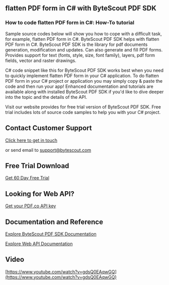 ## flatten PDF form in C# with ByteScout PDF SDK

### How to code flatten PDF form in C#: How-To tutorial

Sample source codes below will show you how to cope with a difficult task, for example, flatten PDF form in C#. ByteScout PDF SDK helps with flatten PDF form in C#. ByteScout PDF SDK is the library for pdf documents generation, modification and updates. Can also generate and fill PDF forms. Provides support for text (fonts, style, size, font family), layers, pdf form fields, vector and raster drawings.

C# code snippet like this for ByteScout PDF SDK works best when you need to quickly implement flatten PDF form in your C# application. To do flatten PDF form in your C# project or application you may simply copy & paste the code and then run your app! Enhanced documentation and tutorials are available along with installed ByteScout PDF SDK if you'd like to dive deeper into the topic and the details of the API.

Visit our website provides for free trial version of ByteScout PDF SDK. Free trial includes lots of source code samples to help you with your C# project.

## Contact Customer Support

[Click here to get in touch](https://bytescout.zendesk.com/hc/en-us/requests/new?subject=ByteScout%20PDF%20SDK%20Question)

or send email to [support@bytescout.com](mailto:support@bytescout.com?subject=ByteScout%20PDF%20SDK%20Question) 

## Free Trial Download

[Get 60 Day Free Trial](https://bytescout.com/download/web-installer?utm_source=github-readme)

## Looking for Web API? 

[Get your PDF.co API key](https://pdf.co/documentation/api?utm_source=github-readme)

## Documentation and Reference

[Explore ByteScout PDF SDK Documentation](https://bytescout.com/documentation/index.html?utm_source=github-readme)

[Explore Web API Documentation](https://pdf.co/documentation/api?utm_source=github-readme)

## Video

[https://www.youtube.com/watch?v=gdsQ0EAqwGQ](https://www.youtube.com/watch?v=gdsQ0EAqwGQ)